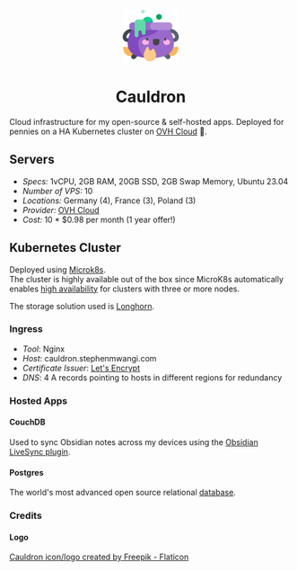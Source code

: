 <div align="center">
    <img src="assets/img/logo.png" width="100" />
    <h1>Cauldron</h1>
</div>

Cloud infrastructure for my open-source &amp; self-hosted apps. Deployed for pennies on a HA Kubernetes cluster on [OVH Cloud](https://www.ovhcloud.com/en/) 🚀.

## Servers

- _Specs:_ 1vCPU, 2GB RAM, 20GB SSD, 2GB Swap Memory, Ubuntu 23.04
- _Number of VPS:_ 10
- _Locations:_ Germany (4), France (3), Poland (3)
- _Provider:_ [OVH Cloud](https://www.ovhcloud.com/en/)
- _Cost:_ 10 * $0.98 per month (1 year offer!)

## Kubernetes Cluster

Deployed using [Microk8s](https://microk8s.io/). \
The cluster is highly available out of the box since MicroK8s automatically enables [high availability](https://microk8s.io/docs/high-availability) for clusters with three or more nodes.

The storage solution used is [Longhorn](https://longhorn.io/).

### Ingress

- _Tool_: Nginx
- _Host_: cauldron.stephenmwangi.com
- _Certificate Issuer_: [Let's Encrypt](https://letsencrypt.org/)
- _DNS_: 4 A records pointing to hosts in different regions for redundancy

### Hosted Apps

#### CouchDB

Used to sync Obsidian notes across my devices using the [Obsidian LiveSync plugin](https://github.com/vrtmrz/obsidian-livesync/blob/main/docs/setup_own_server.md).

#### Postgres

The world's most advanced open source relational [database](https://www.postgresql.org/).

### Credits

#### Logo

<a href="https://www.flaticon.com/free-icons/cauldron" title="cauldron icons">Cauldron icon/logo created by Freepik - Flaticon</a>
